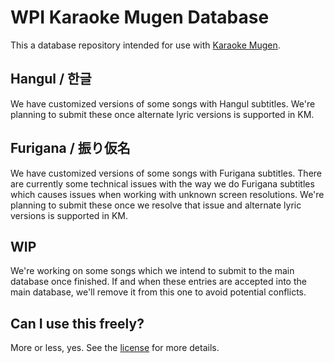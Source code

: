 # WPI Karaoke Mugen Database

This a database repository intended for use with [Karaoke Mugen](http://karaokes.moe).

## Hangul / 한글

We have customized versions of some songs with Hangul subtitles.
We're planning to submit these once alternate lyric versions is supported in KM.

## Furigana / 振り仮名

We have customized versions of some songs with Furigana subtitles.
There are currently some technical issues with the way we do Furigana subtitles which causes issues when working with unknown screen resolutions.
We're planning to submit these once we resolve that issue and alternate lyric versions is supported in KM.

## WIP

We're working on some songs which we intend to submit to the main database once finished.
If and when these entries are accepted into the main database, we'll remove it from this one to avoid potential conflicts.

## Can I use this freely?

More or less, yes. See the [license](LICENSE.md) for more details.
